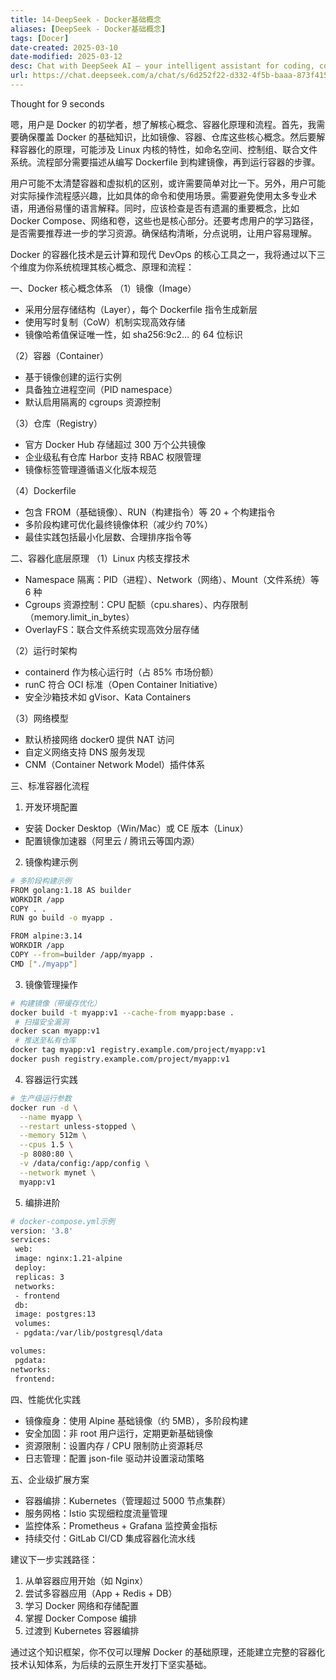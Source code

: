 ```yaml
---
title: 14-DeepSeek - Docker基础概念
aliases: [DeepSeek - Docker基础概念]
tags: [Docer]
date-created: 2025-03-10
date-modified: 2025-03-12
desc: Chat with DeepSeek AI – your intelligent assistant for coding, content creation, file reading, and more. Upload documents, engage in long-context conversations, and get expert help in AI, natural language processing, and beyond. | 深度求索（DeepSeek）助力编程代码开发、创意写作、文件处理等任务，支持文件上传及长文本对话，随时为您提供高效的 AI 支持。
url: https://chat.deepseek.com/a/chat/s/6d252f22-d332-4f5b-baaa-873f415554a7
---
```


Thought for 9 seconds

嗯，用户是 Docker 的初学者，想了解核心概念、容器化原理和流程。首先，我需要确保覆盖 Docker 的基础知识，比如镜像、容器、仓库这些核心概念。然后要解释容器化的原理，可能涉及 Linux 内核的特性，如命名空间、控制组、联合文件系统。流程部分需要描述从编写 Dockerfile 到构建镜像，再到运行容器的步骤。

用户可能不太清楚容器和虚拟机的区别，或许需要简单对比一下。另外，用户可能对实际操作流程感兴趣，比如具体的命令和使用场景。需要避免使用太多专业术语，用通俗易懂的语言解释。同时，应该检查是否有遗漏的重要概念，比如 Docker Compose、网络和卷，这些也是核心部分。还要考虑用户的学习路径，是否需要推荐进一步的学习资源。确保结构清晰，分点说明，让用户容易理解。

Docker 的容器化技术是云计算和现代 DevOps 的核心工具之一，我将通过以下三个维度为你系统梳理其核心概念、原理和流程：

一、Docker 核心概念体系
（1）镜像（Image）

* 采用分层存储结构（Layer），每个 Dockerfile 指令生成新层
* 使用写时复制（CoW）机制实现高效存储
* 镜像哈希值保证唯一性，如 sha256:9c2… 的 64 位标识

（2）容器（Container）

* 基于镜像创建的运行实例
* 具备独立进程空间（PID namespace）
* 默认启用隔离的 cgroups 资源控制

（3）仓库（Registry）

* 官方 Docker Hub 存储超过 300 万个公共镜像
* 企业级私有仓库 Harbor 支持 RBAC 权限管理
* 镜像标签管理遵循语义化版本规范

（4）Dockerfile

* 包含 FROM（基础镜像）、RUN（构建指令）等 20 + 个构建指令
* 多阶段构建可优化最终镜像体积（减少约 70%）
* 最佳实践包括最小化层数、合理排序指令等

二、容器化底层原理
（1）Linux 内核支撑技术

* Namespace 隔离：PID（进程）、Network（网络）、Mount（文件系统）等 6 种
* Cgroups 资源控制：CPU 配额（cpu.shares）、内存限制（memory.limit_in_bytes）
* OverlayFS：联合文件系统实现高效分层存储

（2）运行时架构

* containerd 作为核心运行时（占 85% 市场份额）
* runC 符合 OCI 标准（Open Container Initiative）
* 安全沙箱技术如 gVisor、Kata Containers

（3）网络模型

* 默认桥接网络 docker0 提供 NAT 访问
* 自定义网络支持 DNS 服务发现
* CNM（Container Network Model）插件体系

三、标准容器化流程

1. 开发环境配置

* 安装 Docker Desktop（Win/Mac）或 CE 版本（Linux）
* 配置镜像加速器（阿里云 / 腾讯云等国内源）

2. 镜像构建示例

```bash
# 多阶段构建示例
FROM golang:1.18 AS builder
WORKDIR /app
COPY . .
RUN go build -o myapp .

FROM alpine:3.14
WORKDIR /app
COPY --from=builder /app/myapp .
CMD ["./myapp"]
```

3. 镜像管理操作

```bash
# 构建镜像（带缓存优化）
docker build -t myapp:v1 --cache-from myapp:base .
 # 扫描安全漏洞
docker scan myapp:v1
 # 推送至私有仓库
docker tag myapp:v1 registry.example.com/project/myapp:v1
docker push registry.example.com/project/myapp:v1
```

4. 容器运行实践

```bash
# 生产级运行参数
docker run -d \
  --name myapp \
  --restart unless-stopped \
  --memory 512m \
  --cpus 1.5 \
  -p 8080:80 \
  -v /data/config:/app/config \
  --network mynet \
  myapp:v1
```

5. 编排进阶

```bash
# docker-compose.yml示例
version: '3.8'
services:
 web:
 image: nginx:1.21-alpine
 deploy:
 replicas: 3
 networks:
 - frontend
 db:
 image: postgres:13
 volumes:
 - pgdata:/var/lib/postgresql/data

volumes:
 pgdata:
networks:
 frontend:
```

四、性能优化实践

* 镜像瘦身：使用 Alpine 基础镜像（约 5MB），多阶段构建
* 安全加固：非 root 用户运行，定期更新基础镜像
* 资源限制：设置内存 / CPU 限制防止资源耗尽
* 日志管理：配置 json-file 驱动并设置滚动策略

五、企业级扩展方案

* 容器编排：Kubernetes（管理超过 5000 节点集群）
* 服务网格：Istio 实现细粒度流量管理
* 监控体系：Prometheus + Grafana 监控黄金指标
* 持续交付：GitLab CI/CD 集成容器化流水线

建议下一步实践路径：

1. 从单容器应用开始（如 Nginx）
2. 尝试多容器应用（App + Redis + DB）
3. 学习 Docker 网络和存储配置
4. 掌握 Docker Compose 编排
5. 过渡到 Kubernetes 容器编排

通过这个知识框架，你不仅可以理解 Docker 的基础原理，还能建立完整的容器化技术认知体系，为后续的云原生开发打下坚实基础。
